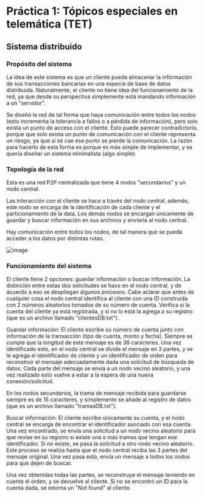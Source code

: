 # Práctica 1: Tópicos especiales en telemática (TET)

## Sistema distribuido

### Propósito del sistema
La idea de este sistema es que un cliente pueda almacenar la información de sus transacciones bancarias en una especie de base de datos distribuida. Naturalmente, el cliente no tiene idea del funcionamiento de la red, ya que desde su perspectiva simplemente está mandando información a un "servidor". 

Se diseñó la red de tal forma que haya comunicación entre todos los nodos (esto incrementa la tolerancia a fallos o a pérdida de información), pero solo exista un punto de acceso con el cliente. Esto puede parecer contradictorio, porque que solo exista un punto de comunicación con el cliente representa un riesgo, ya que si se cae ese punto se pierde la comunicación. La razón para hacerlo de esta forma es porque es más simple de implementar, y se quería diseñar un sistema minimalista (algo simple).

### Topología de la red
Esta es una red P2P centralizada que tiene 4 nodos "secundarios" y un nodo central. 

Las interacción con el cliente se hace a través del nodo central, además, este nodo se encarga de la identificación de cada cliente y el particionamiento de la data. Los demás nodos se encargan únicamente de guardar y buscar información en sus archivos y enviarla al nodo central.

Hay comunicación entre todos los nodos, de tal manera que se pueda acceder a los datos por distintas rutas.

![image](https://user-images.githubusercontent.com/80720494/135316763-bca6da64-9fcd-44f3-bd17-c6ab5aef8202.png)

### Funcionamiento del sistema
El cliente tiene 2 opciones: guardar información o buscar información. La distinción entre estas dos solicitudes se hace en el nodo central, y de acuerdo a eso se despliegan algunos procesos. Cabe aclarar que antes de cualquier cosa el nodo central identifica al cliente con una ID construida con 2 números aleatorios tomados de su número de cuenta. Verifica si la cuenta del cliente ya está registrada, y si no lo está la agrega a su registro (que es un archivo llamado "clientesDB.txt").

Guardar información: El cliente escribe su número de cuenta junto con información de la transacción (tipo de cuenta, monto y fecha). Siempre se cumple que la longitud de este mensaje es de 36 caracteres. Una vez identificado esto, en el nodo central se divide el mensaje en 3 partes, y se le agrega el identificador de cliente y un identificador de orden para reconstruir el mensaje adecuadamente dada una solicitud de búsqueda de datos. Cada parte del mensaje se envía a un nodo vecino aleatorio, y una vez realizado esto vuelve a estar a la espera de una nueva conexión/solicitud.

En los nodos secundarios, la trama de mensaje recibida para guardarse siempre es de 15 caracteres, y simplemente se añade al registro de datos (que es un archivo llamado "tramasDB.txt").

Buscar información: El cliente escribe únicamente su cuenta, y el nodo central se encarga de encontrar el identificador asociado con esa cuenta. Una vez encontrado, se envía una solicitud a un nodo vecino aleatorio para que revise en su registro si existe una o más tramas que tengan ese identificador. Si no existe, se pasa la solicitud a otro nodo vecino aleatorio. Este proceso se realiza hasta que el nodo central reciba las 3 partes del mensaje original. Una vez pasa esto, envía un mensaje a todos los nodos para que dejen de buscar.

Una vez obtenidas todas las partes, se reconstruye el mensaje teniendo en cuenta el orden, y se devuelve al cliente. Si no se encontró un ID para la cuenta dada, se retorna un "Not found" al cliente.
